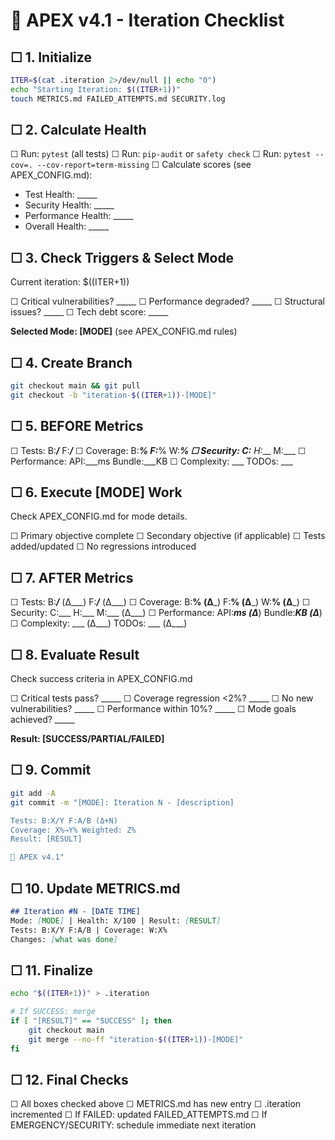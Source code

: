 # 🔄 APEX v4.1 - Iteration Checklist

## ☐ 1. Initialize
```bash
ITER=$(cat .iteration 2>/dev/null || echo "0")
echo "Starting Iteration: $((ITER+1))"
touch METRICS.md FAILED_ATTEMPTS.md SECURITY.log
```

## ☐ 2. Calculate Health

☐ Run: `pytest` (all tests)
☐ Run: `pip-audit` or `safety check`
☐ Run: `pytest --cov=. --cov-report=term-missing`
☐ Calculate scores (see APEX_CONFIG.md):
- Test Health: _____
- Security Health: _____
- Performance Health: _____
- Overall Health: _____

## ☐ 3. Check Triggers & Select Mode
Current iteration: $((ITER+1))

☐ Critical vulnerabilities? _____
☐ Performance degraded? _____
☐ Structural issues? _____
☐ Tech debt score: _____

**Selected Mode: [MODE]** (see APEX_CONFIG.md rules)

## ☐ 4. Create Branch
```bash
git checkout main && git pull
git checkout -b "iteration-$((ITER+1))-[MODE]"
```

## ☐ 5. BEFORE Metrics

☐ Tests: B:___/___ F:___/___
☐ Coverage: B:___% F:___% W:____%
☐ Security: C:___ H:___ M:___
☐ Performance: API:___ms Bundle:___KB
☐ Complexity: ___ TODOs: ___

## ☐ 6. Execute [MODE] Work
Check APEX_CONFIG.md for mode details.

☐ Primary objective complete
☐ Secondary objective (if applicable)
☐ Tests added/updated
☐ No regressions introduced

## ☐ 7. AFTER Metrics

☐ Tests: B:___/___ (Δ___) F:___/___ (Δ___)
☐ Coverage: B:__% (Δ___) F:__% (Δ___) W:__% (Δ___)
☐ Security: C:___ H:___ M:___ (Δ___)
☐ Performance: API:___ms (Δ___) Bundle:___KB (Δ___)
☐ Complexity: ___ (Δ___) TODOs: ___ (Δ___)

## ☐ 8. Evaluate Result
Check success criteria in APEX_CONFIG.md

☐ Critical tests pass? _____
☐ Coverage regression <2%? _____
☐ No new vulnerabilities? _____
☐ Performance within 10%? _____
☐ Mode goals achieved? _____

**Result: [SUCCESS/PARTIAL/FAILED]**

## ☐ 9. Commit
```bash
git add -A
git commit -m "[MODE]: Iteration N - [description]

Tests: B:X/Y F:A/B (Δ+N)  
Coverage: X%→Y% Weighted: Z%
Result: [RESULT]

🤖 APEX v4.1"
```

## ☐ 10. Update METRICS.md
```markdown
## Iteration #N - [DATE TIME]
Mode: [MODE] | Health: X/100 | Result: [RESULT]
Tests: B:X/Y F:A/B | Coverage: W:X%
Changes: [what was done]
```

## ☐ 11. Finalize
```bash
echo "$((ITER+1))" > .iteration

# If SUCCESS: merge
if [ "[RESULT]" == "SUCCESS" ]; then
    git checkout main
    git merge --no-ff "iteration-$((ITER+1))-[MODE]"
fi
```

## ☐ 12. Final Checks

☐ All boxes checked above
☐ METRICS.md has new entry
☐ .iteration incremented
☐ If FAILED: updated FAILED_ATTEMPTS.md
☐ If EMERGENCY/SECURITY: schedule immediate next iteration